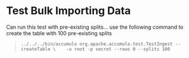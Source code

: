 <!--
Licensed to the Apache Software Foundation (ASF) under one or more
contributor license agreements.  See the NOTICE file distributed with
this work for additional information regarding copyright ownership.
The ASF licenses this file to You under the Apache License, Version 2.0
(the "License"); you may not use this file except in compliance with
the License.  You may obtain a copy of the License at 
 
    http://www.apache.org/licenses/LICENSE-2.0
 
Unless required by applicable law or agreed to in writing, software
distributed under the License is distributed on an "AS IS" BASIS,
WITHOUT WARRANTIES OR CONDITIONS OF ANY KIND, either express or implied.
See the License for the specific language governing permissions and
limitations under the License.
-->

Test Bulk Importing Data
========================

Can run this test with pre-existing splits... use the following command to create the table with
100 pre-existing splits 

> `../../../bin/accumulo org.apache.accumulo.test.TestIngest --createTable \   
-u root -p secret --rows 0 --splits 100`

